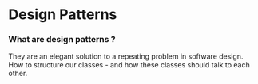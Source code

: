 # Design Patterns

### What are design patterns ?
They are an elegant solution to a repeating problem in software design.  
How to structure our classes - and how these classes should talk to each other.  